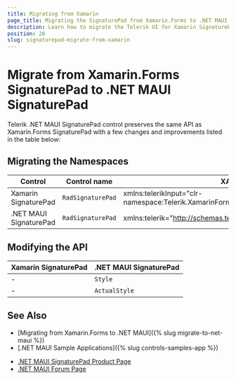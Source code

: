```yaml
---
title: Migrating from Xamarin
page_title: Migrating the SignaturePad from Xamarin.Forms to .NET MAUI
description: Learn how to migrate the Telerik UI for Xamarin SignaturePad to the Telerik UI for .NET MAUI framework by updating the namespaces and the incompatible NuGet packages.
position: 20
slug: signaturepad-migrate-from-xamarin
---
```


# Migrate from Xamarin.Forms SignaturePad to .NET MAUI SignaturePad

Telerik .NET MAUI SignaturePad control preserves the same API as Xamarin.Forms SignaturePad with a few changes and improvements listed in the table below:

## Migrating the Namespaces

| Control | Control name | XAML Namespcace | C# Namespace|
| --------------- | --------------- | --------------- | --------------- |
| Xamarin SignaturePad | `RadSignaturePad` | xmlns:telerikInput="clr-namespace:Telerik.XamarinForms.Input;assembly=Telerik.XamarinForms.Input" | using Telerik.XamarinForms.Input; |
| .NET MAUI SignaturePad | `RadSignaturePad` | xmlns:telerik="http://schemas.telerik.com/2022/xaml/maui" | using Telerik.Maui.Controls; |

## Modifying the API

| Xamarin SignaturePad | .NET MAUI SignaturePad |
| ------------- | --------------- |
| - | `Style` |
| - | `ActualStyle` |

## See Also

* [Migrating from Xamarin.Forms to .NET MAUI]({% slug migrate-to-net-maui %})
* [.NET MAUI Sample Applications]({% slug controls-samples-app %})
- [.NET MAUI SignaturePad Product Page](https://www.telerik.com/maui-ui/signaturepad)
- [.NET MAUI Forum Page](https://www.telerik.com/forums/maui?tagId=1853)
